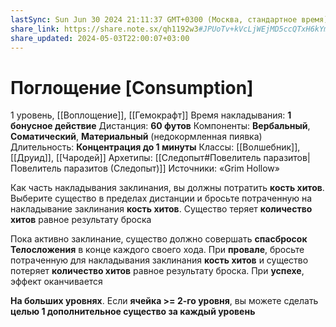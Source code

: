 ```yaml
---
lastSync: Sun Jun 30 2024 21:11:37 GMT+0300 (Москва, стандартное время)
share_link: https://share.note.sx/qh1192w3#JPUoTv+kVcLjWEjMD5ccQTxH6kYmAn0NUpVmZtOoaG0
share_updated: 2024-05-03T22:00:07+03:00
---
```

# Поглощение [Consumption]
1 уровень, [[Воплощение]], [[Гемокрафт]]
Время накладывания: **1 бонусное действие**
Дистанция: **60 футов**
Компоненты: **Вербальный**, **Соматический**, **Материальный** (недокормленная пиявка)
Длительность: **Концентрация до 1 минуты**
Классы: [[Волшебник]], [[Друид]], [[Чародей]]
Архетипы: [[Следопыт#Повелитель паразитов|Повелитель паразитов (Следопыт)]]
Источники: «Grim Hollow»

Как часть накладывания заклинания, вы должны потратить **кость хитов**. Выберите существо в пределах дистанции и бросьте потраченную на накладывание заклинания **кость хитов**. Существо теряет **количество хитов** равное результату броска

Пока активно заклинание, существо должно совершать **спасбросок Телосложения** в конце каждого своего хода. При **провале**, бросьте потраченную для накладывания заклинания **кость хитов** и существо потеряет **количество хитов** равное результату броска. При **успехе**, эффект оканчивается

**На больших уровнях**. Если **ячейка >= 2-го уровня**, вы можете сделать **целью 1 дополнительное существо за каждый уровень**